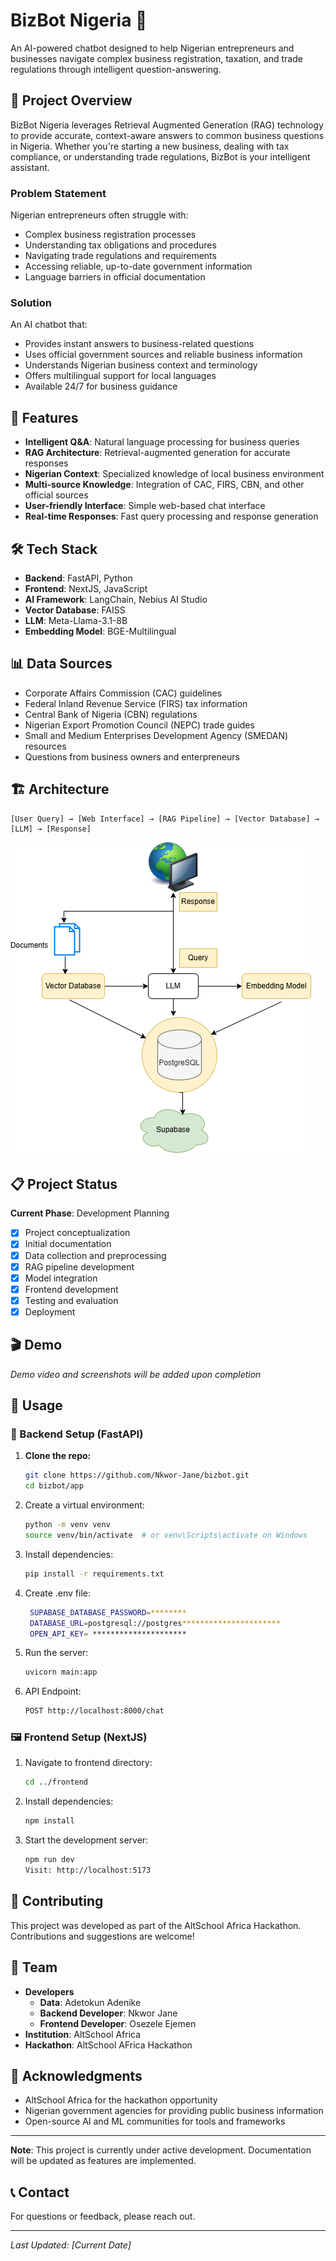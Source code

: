 # BizBot Nigeria 🤖

An AI-powered chatbot designed to help Nigerian entrepreneurs and businesses navigate complex business registration, taxation, and trade regulations through intelligent question-answering.

## 🎯 Project Overview

BizBot Nigeria leverages Retrieval Augmented Generation (RAG) technology to provide accurate, context-aware answers to common business questions in Nigeria. Whether you're starting a new business, dealing with tax compliance, or understanding trade regulations, BizBot is your intelligent assistant.

### Problem Statement

Nigerian entrepreneurs often struggle with:

- Complex business registration processes
- Understanding tax obligations and procedures
- Navigating trade regulations and requirements
- Accessing reliable, up-to-date government information
- Language barriers in official documentation

### Solution

An AI chatbot that:

- Provides instant answers to business-related questions
- Uses official government sources and reliable business information
- Understands Nigerian business context and terminology
- Offers multilingual support for local languages
- Available 24/7 for business guidance

## 🚀 Features

- **Intelligent Q&A**: Natural language processing for business queries
- **RAG Architecture**: Retrieval-augmented generation for accurate responses
- **Nigerian Context**: Specialized knowledge of local business environment
- **Multi-source Knowledge**: Integration of CAC, FIRS, CBN, and other official sources
- **User-friendly Interface**: Simple web-based chat interface
- **Real-time Responses**: Fast query processing and response generation

## 🛠️ Tech Stack

- **Backend**: FastAPI, Python
- **Frontend**: NextJS, JavaScript
- **AI Framework**: LangChain, Nebius AI Studio
- **Vector Database**: FAISS
- **LLM**: Meta-Llama-3.1-8B
- **Embedding Model**: BGE-Multilingual

## 📊 Data Sources

- Corporate Affairs Commission (CAC) guidelines
- Federal Inland Revenue Service (FIRS) tax information
- Central Bank of Nigeria (CBN) regulations
- Nigerian Export Promotion Council (NEPC) trade guides
- Small and Medium Enterprises Development Agency (SMEDAN) resources
- Questions from business owners and enterpreneurs

## 🏗️ Architecture

```
[User Query] → [Web Interface] → [RAG Pipeline] → [Vector Database] → [LLM] → [Response]
```

![RAG Pipeline](./docs/rag_pipeline.png)

## 📋 Project Status

**Current Phase**: Development Planning

- [x] Project conceptualization
- [x] Initial documentation
- [x] Data collection and preprocessing
- [x] RAG pipeline development
- [x] Model integration
- [x] Frontend development
- [x] Testing and evaluation
- [x] Deployment

## 🎬 Demo

*Demo video and screenshots will be added upon completion*

## 📖 Usage

### 🔧 Backend Setup (FastAPI)

1. **Clone the repo:**

   ```bash
   git clone https://github.com/Nkwor-Jane/bizbot.git
   cd bizbot/app

2. Create a virtual environment:

    ```bash
    python -m venv venv
    source venv/bin/activate  # or venv\Scripts\activate on Windows

3. Install dependencies:

   ```bash
   pip install -r requirements.txt

4. Create .env file:

   ```bash
    SUPABASE_DATABASE_PASSWORD=********
    DATABASE_URL=postgresql://postgres**********************
    OPEN_API_KEY= *********************

5. Run the server:

    ```bash
    uvicorn main:app 

6. API Endpoint:

    ```bash
    POST http://localhost:8000/chat

### 🖼️ Frontend Setup (NextJS)

1. Navigate to frontend directory:

    ``` bash
    cd ../frontend

2. Install dependencies:

    ``` bash
    npm install

3. Start the development server:

    ``` bash
    npm run dev
    Visit: http://localhost:5173

## 🤝 Contributing

This project was developed as part of the AltSchool Africa Hackathon. Contributions and suggestions are welcome!

## 👥 Team

- **Developers**
  - **Data**: Adetokun Adenike
  - **Backend Developer**: Nkwor Jane
  - **Frontend Developer**: Osezele Ejemen
- **Institution**: AltSchool Africa
- **Hackathon**: AltSchool AFrica Hackathon

## 🙏 Acknowledgments

- AltSchool Africa for the hackathon opportunity
- Nigerian government agencies for providing public business information
- Open-source AI and ML communities for tools and frameworks

---

**Note**: This project is currently under active development. Documentation will be updated as features are implemented.

## 📞 Contact

For questions or feedback, please reach out.

---
*Last Updated: [Current Date]*
